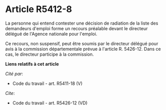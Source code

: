 # Article R5412-8

La personne qui entend contester une décision de radiation de la liste des demandeurs d'emploi forme un recours préalable
devant le directeur délégué de l'Agence nationale pour l'emploi. 

Ce recours, non suspensif, peut être soumis par le directeur délégué pour avis à la commission départementale prévue à
l'article R. 5426-12. Dans ce cas, le directeur participe à la commission.

**Liens relatifs à cet article**

_Cité par_:

  - Code du travail - art. R5411-18 (V)

_Cite_:

  - Code du travail - art. R5426-12 (VD)
